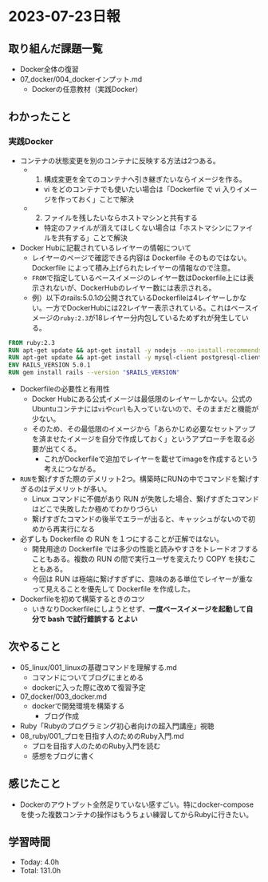 # 2023-07-23日報

## 取り組んだ課題一覧
* Docker全体の復習
* 07_docker/004_dockerインプット.md
  * Dockerの任意教材（実践Docker）

## わかったこと
### 実践Docker
* コンテナの状態変更を別のコンテナに反映する方法は2つある。
  * 1. 構成変更を全てのコンテナへ引き継ぎたいならイメージを作る。
    * vi をどのコンテナでも使いたい場合は「Dockerfile で vi 入りイメージを作っておく」ことで解決
  * 2. ファイルを残したいならホストマシンと共有する
    * 特定のファイルが消えてほしくない場合は「ホストマシンにファイルを共有する」ことで解決
* Docker Hubに記載されているレイヤーの情報について
  * レイヤーのページで確認できる内容は Dockerfile そのものではない。Dockerfile によって積み上げられたレイヤーの情報なので注意。
  * `FROM`で指定しているベースイメージのレイヤー数はDockerfile上には表示されないが、DockerHubのレイヤー数には表示される。
  * 例）以下のrails:5.0.1の公開されているDockerfileは4レイヤーしかない。一方でDockerHubには22レイヤー表示されている。これはベースイメージの`ruby:2.3`が18レイヤー分内包しているためずれが発生している。
```Dockerfile
FROM ruby:2.3
RUN apt-get update && apt-get install -y nodejs --no-install-recommends && rm -rf /var/lib/apt/lists/*
RUN apt-get update && apt-get install -y mysql-client postgresql-client sqlite3 --no-install-recommends && rm -rf /var/lib/apt/lists/*
ENV RAILS_VERSION 5.0.1
RUN gem install rails --version "$RAILS_VERSION"
```
* Dockerfileの必要性と有用性
  * Docker Hubにある公式イメージは最低限のレイヤーしかない。公式のUbuntuコンテナには`vi`や`curl`も入っていないので、そのままだと機能が少ない。
  * そのため、その最低限のイメージから「あらかじめ必要なセットアップを済ませたイメージを自分で作成しておく」というアプローチを取る必要が出てくる。
    * これがDockerfileで追加でレイヤーを載せてimageを作成するという考えにつながる。
* `RUN`を繋げすぎた際のデメリット2つ。構築時にRUNの中でコマンドを繋げすぎるのはデメリットが多い。
  * Linux コマンドに不備があり RUN が失敗した場合、繋げすぎたコマンドはどこで失敗したか極めてわかりづらい
  * 繋げすぎたコマンドの後半でエラーが出ると、キャッシュがないので初めから再実行になる
* 必ずしも Dockerfile の RUN を１つにすることが正解ではない。
  * 開発用途の Dockerfile では多少の性能と読みやすさをトレードオフすることもある。複数の RUN の間で実行ユーザを変えたり COPY を挟むこともある。
  * 今回は RUN は極端に繋げすぎずに、意味のある単位でレイヤーが重なって見えることを優先して Dockerfile を作成した。
* Dockerfileを初めて構築するときのコツ
  * いきなりDockerfileにしようとせず、**一度ベースイメージを起動して自分で bash で試行錯誤する とよい**

## 次やること
* 05_linux/001_linuxの基礎コマンドを理解する.md
  * コマンドについてブログにまとめる
  * dockerに入った際に改めて復習予定
* 07_docker/003_docker.md
  * dockerで開発環境を構築する
    * ブログ作成
* Ruby「Rubyのプログラミング初心者向けの超入門講座」視聴
* 08_ruby/001_プロを目指す人のためのRuby入門.md
  * プロを目指す人のためのRuby入門を読む
  * 感想をブログに書く

## 感じたこと
* Dockerのアウトプット全然足りていない感すごい。特にdocker-composeを使った複数コンテナの操作はもうちょい練習してからRubyに行きたい。

## 学習時間
* Today: 4.0h
* Total: 131.0h
